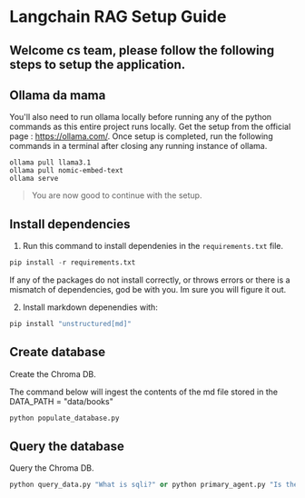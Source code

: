# Langchain RAG Setup Guide 
## Welcome cs team, please follow the following steps to setup the application.

## Ollama da mama
You'll also need to run ollama locally before running any of the python commands as this entire project runs locally. Get the setup from the official page : https://ollama.com/. Once setup is completed, run the following commands in a terminal after closing any running instance of ollama.
```ollama
ollama pull llama3.1
ollama pull nomic-embed-text
ollama serve
```
>You are now good to continue with the setup.

## Install dependencies

1. Run this command to install dependenies in the `requirements.txt` file. 

```python
pip install -r requirements.txt
```
If any of the packages do not install correctly, or throws errors or there is a mismatch of dependencies, god be with you. Im sure you will figure it out.

2. Install markdown depenendies with: 

```python
pip install "unstructured[md]"
```

## Create database

Create the Chroma DB.

The command below will ingest the contents of the md file stored in the DATA_PATH = "data/books"

```python
python populate_database.py
```

## Query the database

Query the Chroma DB.

```python
python query_data.py "What is sqli?" or python primary_agent.py "Is the site xxx vulnerable?"
```
